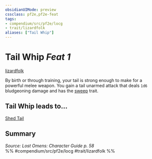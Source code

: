 ```yaml
---
obsidianUIMode: preview
cssclass: pf2e,pf2e-feat
tags:
- compendium/src/pf2e/locg
- trait/lizardfolk
aliases: ["Tail Whip"]
---
```

# Tail Whip  *Feat 1*  
[lizardfolk](lizardfolk-b1.md "Lizardfolk Ancestry & Heritage Trait")  


By birth or through training, your tail is strong enough to make for a powerful melee weapon. You gain a tail unarmed attack that deals `1d6` bludgeoning damage and has the [sweep](sweep.md "Sweep Weapon Trait") trait.

## Tail Whip leads to...

[Shed Tail](shed-tail-locg.md)

## Summary

*Source: Lost Omens: Character Guide p. 58*  
%% #compendium/src/pf2e/locg #trait/lizardfolk %%